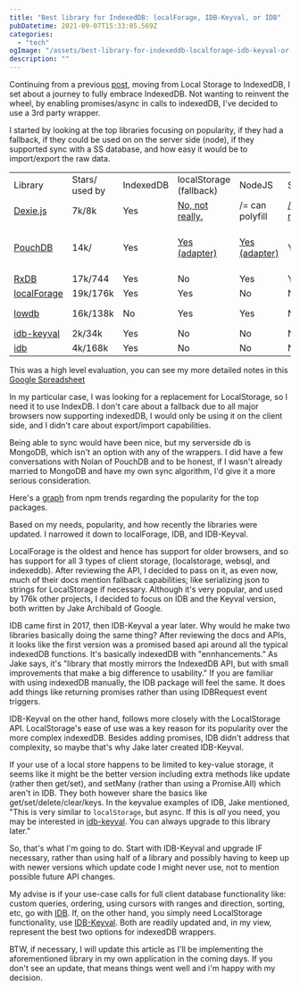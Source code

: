 ```yaml
---
title: "Best library for IndexedDB: localForage, IDB-Keyval, or IDB"
pubDatetime: 2021-09-07T15:33:05.569Z
categories:
  - "tech"
ogImage: "/assets/best-library-for-indexeddb-localforage-idb-keyval-or-idb_cover.jpg"
description: ""
---
```


Continuing from a previous [post](https://paultman.wordpress.com/from-localstorage-to-indexeddb/), moving from Local Storage to IndexedDB, I set about a journey to fully embrace IndexedDB. Not wanting to reinvent the wheel, by enabling promises/async in calls to indexedDB, I've decided to use a 3rd party wrapper.

I started by looking at the top libraries focusing on popularity, if they had a fallback, if they could be used on on the server side (node), if they supported sync with a SS database, and how easy it would be to import/export the raw data.

<table><tbody><tr><td>Library</td><td>Stars/<br>used by</td><td>IndexedDB</td><td>localStorage (fallback)</td><td>NodeJS</td><td>Sync</td><td>Export / Import</td></tr><tr><td><a href="https://dexie.org/" target="_blank" rel="noreferrer noopener">Dexie.js</a></td><td>7k/8k</td><td>Yes</td><td><a href="https://github.com/dfahlander/Dexie.js/issues/480" target="_blank" rel="noreferrer noopener">No,&nbsp;not really.</a></td><td>/= can polyfill</td><td><a rel="noreferrer noopener" href="https://dexie.org/docs/Syncable/Dexie.Syncable.js" target="_blank">/=adapter required</a></td><td><a href="https://dexie.org/docs/ExportImport/dexie-export-import" target="_blank" rel="noreferrer noopener">Yes (adapter)</a></td></tr><tr><td><a href="https://pouchdb.com/" target="_blank" rel="noreferrer noopener">PouchDB</a></td><td>14k/</td><td>Yes</td><td><a href="https://pouchdb.com/adapters.html" target="_blank" rel="noreferrer noopener">Yes (adapter)</a></td><td><a href="https://pouchdb.com/adapters.html" target="_blank" rel="noreferrer noopener">Yes (adapter)</a></td><td>Yes!</td><td><a href="https://github.com/pouchdb-community/pouchdb-load" target="_blank" rel="noreferrer noopener">/ = maybe with some&nbsp;other libs</a></td></tr><tr><td><a href="https://rxdb.info/" target="_blank" rel="noreferrer noopener">RxDB</a></td><td>17k/744</td><td>Yes</td><td>No</td><td>Yes</td><td>Yes</td><td><a href="https://rxdb.info/rx-database.html#dump" target="_blank" rel="noreferrer noopener">Yes</a></td></tr><tr><td><a href="https://github.com/localForage/localForage" target="_blank" rel="noreferrer noopener">localForage</a></td><td>19k/176k</td><td>Yes</td><td>Yes</td><td>No</td><td>No</td><td><a href="https://github.com/localForage/localForage/issues/718" target="_blank" rel="noreferrer noopener">No</a></td></tr><tr><td><a href="https://github.com/typicode/lowdb" target="_blank" rel="noreferrer noopener">lowdb</a></td><td>16k/138k</td><td>No</td><td>Yes</td><td>Yes</td><td>No</td><td>kind of, JSON</td></tr><tr><td><a href="https://github.com/jakearchibald/idb-keyval" target="_blank" rel="noreferrer noopener">idb-keyval</a></td><td>2k/34k</td><td>Yes</td><td>No</td><td>No</td><td>No</td><td>No</td></tr><tr><td><a href="https://github.com/jakearchibald/idb" target="_blank" rel="noreferrer noopener">idb</a></td><td>4k/168k</td><td>Yes</td><td>No</td><td>No</td><td>No</td><td>No</td></tr></tbody></table>

This was a high level evaluation, you can see my more detailed notes in this [Google Spreadsheet](https://docs.google.com/spreadsheets/d/1P-B0FXj4A-ucwqQdmfOH7FV0NVxc3ftr/edit?usp=sharing&ouid=103394891988793194776&rtpof=true&sd=true)

In my particular case, I was looking for a replacement for LocalStorage, so I need it to use IndexDB. I don't care about a fallback due to all major browsers now supporting indexedDB, I would only be using it on the client side, and I didn't care about export/import capabilities.

Being able to sync would have been nice, but my serverside db is MongoDB, which isn't an option with any of the wrappers. I did have a few conversations with Nolan of PouchDB and to be honest, if I wasn't already married to MongoDB and have my own sync algorithm, I'd give it a more serious consideration.

Here's a [graph](https://www.npmtrends.com/dexie-vs-idb-vs-idb-keyval-vs-localforage-vs-pouchdb) from npm trends regarding the popularity for the top packages.

Based on my needs, popularity, and how recently the libraries were updated. I narrowed it down to localForage, IDB, and IDB-Keyval.

LocalForage is the oldest and hence has support for older browsers, and so has support for all 3 types of client storage, (localstorage, websql, and indexeddb). After reviewing the API, I decided to pass on it, as even now, much of their docs mention fallback capabilities; like serializing json to strings for LocalStorage if necessary. Although it's very popular, and used by 176k other projects, I decided to focus on IDB and the Keyval version, both written by Jake Archibald of Google.

IDB came first in 2017, then IDB-Keyval a year later. Why would he make two libraries basically doing the same thing? After reviewing the docs and APIs, it looks like the first version was a promised based api around all the typical indexedDB functions. It's basically indexedDB with "ennhancements." As Jake says, it's "library that mostly mirrors the IndexedDB API, but with small improvements that make a big difference to usability." If you are familiar with using indexedDB manually, the IDB package will feel the same. It does add things like returning promises rather than using IDBRequest event triggers.

IDB-Keyval on the other hand, follows more closely with the LocalStorage API. LocalStorage's ease of use was a key reason for its popularity over the more complex indexedDB. Besides adding promises, IDB didn't address that complexity, so maybe that's why Jake later created IDB-Keyval.

If your use of a local store happens to be limited to key-value storage, it seems like it might be the better version including extra methods like update (rather then get/set), and setMany (rather than using a Promise.All) which aren't in IDB. They both however share the basics like get/set/delete/clear/keys. In the keyvalue examples of IDB, Jake mentioned, "This is very similar to `localStorage`, but async. If this is *all* you need, you may be interested in [idb-keyval](https://www.npmjs.com/package/idb-keyval). You can always upgrade to this library later."

So, that's what I'm going to do. Start with IDB-Keyval and upgrade IF necessary, rather than using half of a library and possibly having to keep up with newer versions which update code I might never use, not to mention possible future API changes.

My advise is if your use-case calls for full client database functionality like: custom queries, ordering, using cursors with ranges and direction, sorting, etc, go with [IDB](https://github.com/jakearchibald/idb). If, on the other hand, you simply need LocalStorage functionality, use [IDB-Keyval](https://github.com/jakearchibald/idb-keyval). Both are readily updated and, in my view, represent the best two options for indexedDB wrappers.

BTW, if necessary, I will update this article as I'll be implementing the aforementioned library in my own application in the coming days. If you don't see an update, that means things went well and i'm happy with my decision.
